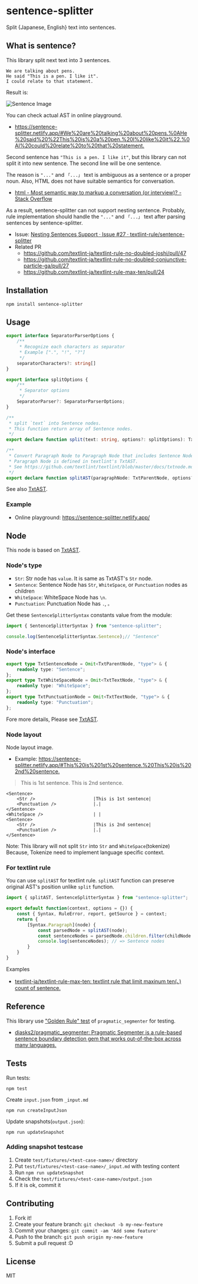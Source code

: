 # sentence-splitter

Split {Japanese, English} text into sentences.

## What is sentence?

This library split next text into 3 sentences.

```
We are talking about pens.
He said "This is a pen. I like it".
I could relate to that statement.
```

Result is:

![Sentence Image](./docs/img/sentence-result.png)

You can check actual AST in online playground.

- <https://sentence-splitter.netlify.app/#We%20are%20talking%20about%20pens.%0AHe%20said%20%22This%20is%20a%20pen.%20I%20like%20it%22.%0AI%20could%20relate%20to%20that%20statement.>

Second sentence has `"This is a pen. I like it"`, but this library can not split it into new sentence.
The second line will be one sentence.

The reason is `"..."` and `「...」` text is ambiguous as a sentence or a proper noun.
Also, HTML does not have suitable semantics for conversation.

- [html - Most semantic way to markup a conversation (or interview)? - Stack Overflow](https://stackoverflow.com/questions/8798685/most-semantic-way-to-markup-a-conversation-or-interview)

As a result, sentence-splitter can not support nesting sentence.
Probably, rule implementation should handle the `"..."` and `「...」` text after parsing sentences by sentence-splitter.

- Issue: [Nesting Sentences Support · Issue #27 · textlint-rule/sentence-splitter](https://github.com/textlint-rule/sentence-splitter/issues/27)
- Related PR
  - https://github.com/textlint-ja/textlint-rule-no-doubled-joshi/pull/47
  - https://github.com/textlint-ja/textlint-rule-no-doubled-conjunctive-particle-ga/pull/27
  - https://github.com/textlint-ja/textlint-rule-max-ten/pull/24

## Installation

    npm install sentence-splitter

## Usage

```ts
export interface SeparatorParserOptions {
    /**
     * Recognize each characters as separator
     * Example [".", "!", "?"]
     */
    separatorCharacters?: string[]
}

export interface splitOptions {
    /**
     * Separator options
     */
    SeparatorParser?: SeparatorParserOptions;
}

/**
 * split `text` into Sentence nodes.
 * This function return array of Sentence nodes.
 */
export declare function split(text: string, options?: splitOptions): TxtParentNodeWithSentenceNode["children"];

/**
 * Convert Paragraph Node to Paragraph Node that includes Sentence Node.
 * Paragraph Node is defined in textlint's TxtAST.
 * See https://github.com/textlint/textlint/blob/master/docs/txtnode.md
 */
export declare function splitAST(paragraphNode: TxtParentNode, options?: splitOptions): TxtParentNodeWithSentenceNode;
```

See also [TxtAST](https://github.com/textlint/textlint/blob/master/docs/txtnode.md "TxtAST").

### Example

- Online playground: <https://sentence-splitter.netlify.app/>

## Node

This node is based on [TxtAST](https://github.com/textlint/textlint/blob/master/docs/txtnode.md "TxtAST").

### Node's type

- `Str`: Str node has `value`. It is same as TxtAST's `Str` node.
- `Sentence`: Sentence Node has `Str`, `WhiteSpace`, or `Punctuation` nodes as children
- `WhiteSpace`: WhiteSpace Node has `\n`.
- `Punctuation`: Punctuation Node has `.`, `。`

Get these `SentenceSplitterSyntax` constants value from the module:

```js
import { SentenceSplitterSyntax } from "sentence-splitter";

console.log(SentenceSplitterSyntax.Sentence);// "Sentence"
```

### Node's interface

```ts
export type TxtSentenceNode = Omit<TxtParentNode, "type"> & {
    readonly type: "Sentence";
};
export type TxtWhiteSpaceNode = Omit<TxtTextNode, "type"> & {
    readonly type: "WhiteSpace";
};
export type TxtPunctuationNode = Omit<TxtTextNode, "type"> & {
    readonly type: "Punctuation";
};
```

Fore more details, Please see [TxtAST](https://github.com/textlint/textlint/blob/master/docs/txtnode.md "TxtAST").

### Node layout

Node layout image.

- Example: <https://sentence-splitter.netlify.app/#This%20is%201st%20sentence.%20This%20is%202nd%20sentence.>

> This is 1st sentence. This is 2nd sentence.

```
<Sentence>
    <Str />                      |This is 1st sentence| 
    <Punctuation />              |.|
</Sentence>  
<WhiteSpace />                   | |
<Sentence>
    <Str />                      |This is 2nd sentence|
    <Punctuation />              |.|
</Sentence>
```

Note: This library will not split `Str` into `Str` and `WhiteSpace`(tokenize)
Because, Tokenize need to implement language specific context.

### For textlint rule

You can use `splitAST` for textlint rule.
`splitAST` function can preserve original AST's position unlike `split` function.

```ts
import { splitAST, SentenceSplitterSyntax } from "sentence-splitter";

export default function(context, options = {}) {
    const { Syntax, RuleError, report, getSource } = context;
    return {
        [Syntax.Paragraph](node) {
            const parsedNode = splitAST(node);
            const sentenceNodes = parsedNode.children.filter(childNode => childNode.type === SentenceSplitterSyntax.Sentence);
            console.log(sentenceNodes); // => Sentence nodes
        }
    }
}
```

Examples

- [textlint-ja/textlint-rule-max-ten: textlint rule that limit maxinum ten(、) count of sentence.](https://github.com/textlint-ja/textlint-rule-max-ten)

## Reference

This library use ["Golden Rule" test](test/pragmatic_segmenter/test.ts) of `pragmatic_segmenter` for testing.

- [diasks2/pragmatic_segmenter: Pragmatic Segmenter is a rule-based sentence boundary detection gem that works out-of-the-box across many languages.](https://github.com/diasks2/pragmatic_segmenter "diasks2/pragmatic_segmenter: Pragmatic Segmenter is a rule-based sentence boundary detection gem that works out-of-the-box across many languages.")

## Tests

Run tests:

    npm test

Create `input.json` from `_input.md`

    npm run createInputJson    

Update snapshots(`output.json`):

    npm run updateSnapshot

### Adding snapshot testcase

1. Create `test/fixtures/<test-case-name>/` directory
2. Put `test/fixtures/<test-case-name>/_input.md` with testing content
3. Run `npm run updateSnapshot`
4. Check the `test/fixtures/<test-case-name>/output.json`
5. If it is ok, commit it

## Contributing

1. Fork it!
2. Create your feature branch: `git checkout -b my-new-feature`
3. Commit your changes: `git commit -am 'Add some feature'`
4. Push to the branch: `git push origin my-new-feature`
5. Submit a pull request :D

## License

MIT

